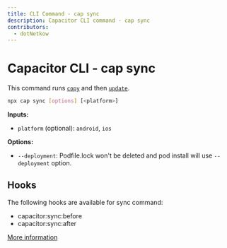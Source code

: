 ```yaml
---
title: CLI Command - cap sync
description: Capacitor CLI command - cap sync
contributors:
  - dotNetkow
---
```


# Capacitor CLI - cap sync

This command runs [`copy`](/docs/cli/copy) and then [`update`](/docs/cli/update).

```bash
npx cap sync [options] [<platform>]
```

<strong>Inputs:</strong>

- `platform` (optional): `android`, `ios`

<strong>Options:</strong>

- `--deployment`: Podfile.lock won't be deleted and pod install will use `--deployment` option.

## Hooks

The following hooks are available for sync command:

- capacitor:sync:before
- capacitor:sync:after

[More information](hooks.md)
